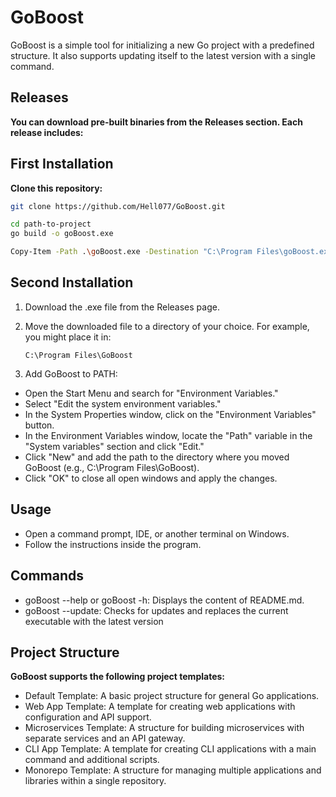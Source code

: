 # GoBoost

GoBoost is a simple tool for initializing a new Go project with a predefined structure. It also supports updating itself to the latest version with a single command.

## Releases
**You can download pre-built binaries from the Releases section. Each release includes:**


## First Installation

**Clone this repository:**
   ```bash
   git clone https://github.com/Hell077/GoBoost.git
   ```
   ```bash
   cd path-to-project
   go build -o goBoost.exe
   ```
   ```bash 
   Copy-Item -Path .\goBoost.exe -Destination "C:\Program Files\goBoost.exe"
   ```
## Second Installation
1. Download the .exe file from the Releases page.

2. Move the downloaded file to a directory of your choice. For example, you might place it in:

   ````
   C:\Program Files\GoBoost
   ````
3. Add GoBoost to PATH:

- Open the Start Menu and search for "Environment Variables."
- Select "Edit the system environment variables."
- In the System Properties window, click on the "Environment Variables" button.
- In the Environment Variables window, locate the "Path" variable in the "System variables" section and click "Edit."
- Click "New" and add the path to the directory where you moved GoBoost (e.g., C:\Program Files\GoBoost).
- Click "OK" to close all open windows and apply the changes.

## Usage

- Open a command prompt, IDE, or another terminal on Windows.
- Follow the instructions inside the program.

## Commands
-  goBoost --help or goBoost -h: Displays the content of README.md.
-  goBoost --update: Checks for updates and replaces the current executable with the latest version

## Project Structure

**GoBoost supports the following project templates:**

- Default Template: A basic project structure for general Go applications.
- Web App Template: A template for creating web applications with configuration and API support.
- Microservices Template: A structure for building microservices with separate services and an API gateway.
- CLI App Template: A template for creating CLI applications with a main command and additional scripts.
- Monorepo Template: A structure for managing multiple applications and libraries within a single repository.
